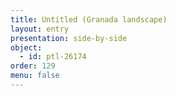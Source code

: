 ```yaml
---
title: Untitled (Granada landscape)
layout: entry
presentation: side-by-side
object:
  - id: ptl-26174
order: 129
menu: false
---
```






